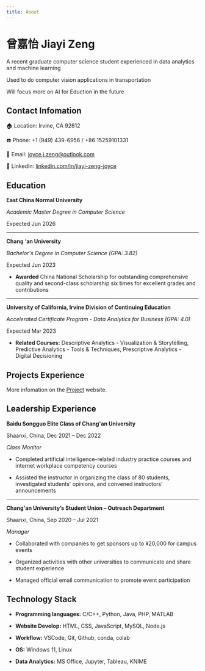 ```yaml
---
title: About
---
```


# 曾嘉怡 Jiayi Zeng

A recent graduate computer science student experienced in data analytics and machine learning

Used to do computer vision applications in transportation

Will focus more on AI for Eduction in the future

## Contact Infomation

:house: Location: Irvine, CA 92612

:phone: Phone: +1 (949) 439-6956 / +86 15259101331

:email: Email: joyce.j.zeng@outlook.com

:link: LinkedIn:  [linkedin.com/in/jiayi-zeng-joyce](https://www.linkedin.com/in/jiayi-zeng-joyce)

## Education                       

**East China Normal University**

*Academic Master Degree in Computer Science*

Expected Jun 2026

------

**Chang ‘an University**  

*Bachelor's Degree in Computer Science (GPA: 3.82)*  

Expected Jun 2023

* **Awarded** China National Scholarship for outstanding comprehensive quality and second-class scholarship six times for excellent grades and contributions

------

**University of California, Irvine Division of Continuing Education**

*Accelerated Certificate Program - Data Analytics for Business (GPA: 4.0)* 

Expected Mar 2023

* **Related Courses:** Descriptive Analytics - Visualization & Storytelling, Predictive Analytics - Tools & Techniques, Prescriptive Analytics - Digital Decisioning

## Projects Experience

More infomation on the [Project](/projects/) website.

## Leadership Experience

**Baidu Songguo Elite Class of Chang'an University**                                        

Shaanxi, China, Dec 2021 – Dec 2022

*Class Monitor*

* Completed artificial intelligence-related industry practice courses and internet workplace competency courses

* Assisted the instructor in organizing the class of 80 students, investigated students' opinions, and convened instructors’ announcements

------

**Chang'an University’s Student Union – Outreach Department**                                             

Shaanxi, China, Sep 2020 – Jul 2021      

*Manager*               

* Collaborated with companies to get sponsors up to ¥20,000 for campus events

* Organized activities with other universities to communicate and share student experience

* Managed official email communication to promote event participation

## Technology Stack

* **Programming languages:** C/C++, Python, Java, PHP, MATLAB

* **Website Develop:** HTML, CSS, JavaScript, MySQL, Node.js

* **Workflow:** VSCode, Git, Github, conda, colab

* **OS:** Windows 11, Linux

* **Data Analytics:** MS Office, Jupyter, Tableau, KNIME
